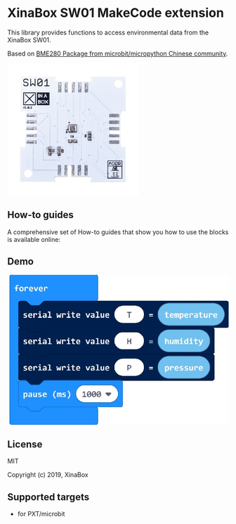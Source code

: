 # XinaBox SW01 MakeCode extension

This library provides functions to access environmental data from the XinaBox SW01.

Based on [BME280 Package from microbit/micropython Chinese community](https://github.com/makecode-extensions/BME280).
  
![](sw01.jpg)

## How-to guides

A comprehensive set of How-to guides that show you how to use the blocks is available online:


## Demo

![](test.jpg)

## License

MIT

Copyright (c) 2019, XinaBox  

## Supported targets

* for PXT/microbit

